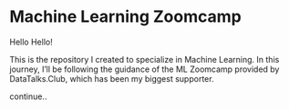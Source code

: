 # Machine Learning Zoomcamp

Hello Hello!

This is the repository I created to specialize in Machine Learning.
In this journey, I’ll be following the guidance of the ML Zoomcamp provided by DataTalks.Club, which has been my biggest supporter.

continue..